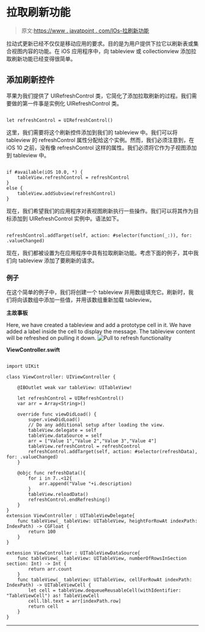 # 拉取刷新功能

> 原文:[https://www . javatpoint . com/IOs-拉刷新功能](https://www.javatpoint.com/ios-pull-to-refresh-functionality)

拉动式更新已经不仅仅是移动应用的要求。目的是为用户提供下拉它以刷新表或集合视图内容的功能。在 iOS 应用程序中，向 tableview 或 collectionview 添加拉取刷新功能已经变得很简单。

## 添加刷新控件

苹果为我们提供了 UIRefreshControl 类，它简化了添加拉取刷新的过程。我们需要做的第一件事是实例化 UIRefreshControl 类。

```

let refreshControl = UIRefreshControl()

```

这里，我们需要将这个刷新控件添加到我们的 tableview 中。我们可以将 tableview 的 refreshControl 属性分配给这个实例。然而，我们必须注意到，在 iOS 10 之前，没有像 refreshControl 这样的属性。我们必须将它作为子视图添加到 tableview 中。

```

if #available(iOS 10.0, *) {
    tableView.refreshControl = refreshControl
} 
else {
    tableView.addSubview(refreshControl)
}

```

现在，我们希望我们的应用程序对表视图刷新执行一些操作。我们可以将其作为目标添加到 UIRefreshControl 实例中。语法如下。

```

refreshControl.addTarget(self, action: #selector(function(_:)), for: .valueChanged)

```

现在，我们都被设置为在应用程序中具有拉取刷新功能。考虑下面的例子，其中我们向 tableview 添加了要刷新的请求。

### 例子

在这个简单的例子中，我们将创建一个 tableview 并用数组填充它。刷新时，我们将向该数组中添加一些值，并用该数组重新加载 tableview。

**主故事板**

Here, we have created a tableview and add a prototype cell in it. We have added a label inside the cell to display the message. The tableview content will be refreshed on pulling it down. ![Pull to refresh functionality](../Images/8e9fcd53d430b99744fdaca436f84cc9.png)

**ViewController.swift**

```

import UIKit

class ViewController: UIViewController {

    @IBOutlet weak var tableView: UITableView!

    let refreshControl = UIRefreshControl()
    var arr = Array<String>()

    override func viewDidLoad() {
        super.viewDidLoad()
        // Do any additional setup after loading the view.
        tableView.delegate = self
        tableView.dataSource = self
        arr = ["Value 1","Value 2","Value 3","Value 4"]
        tableView.refreshControl = refreshControl
        refreshControl.addTarget(self, action: #selector(refreshData), for: .valueChanged)
    }

    @objc func refreshData(){
        for i in 7..<12{
            arr.append("Value "+i.description)
        }
        tableView.reloadData()
        refreshControl.endRefreshing()
    }
}
extension ViewController : UITableViewDelegate{
    func tableView(_ tableView: UITableView, heightForRowAt indexPath: IndexPath) -> CGFloat {
        return 100
    }
}

extension ViewController : UITableViewDataSource{
    func tableView(_ tableView: UITableView, numberOfRowsInSection section: Int) -> Int {
        return arr.count
    }
    func tableView(_ tableView: UITableView, cellForRowAt indexPath: IndexPath) -> UITableViewCell {
        let cell = tableView.dequeueReusableCell(withIdentifier: "TableViewCell") as! TableViewCell
        cell.lbl.text = arr[indexPath.row]
        return cell
    }
}

```

* * *